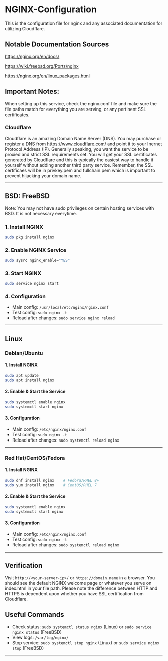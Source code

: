 # NGINX-Configuration
This is the configuration file for nginx and any associated documentation for utilizing Cloudflare.

## Notable Documentation Sources
https://nginx.org/en/docs/

https://wiki.freebsd.org/Ports/nginx

https://nginx.org/en/linux_packages.html

## Important Notes:
When setting up this service, check the nginx.conf file and make sure the file paths match for everything you are serving, or any pertinent SSL certificates.

### Cloudflare
Cloudflare is an amazing Domain Name Server (DNS). You may purchase or register a DNS from https://www.cloudflare.com/ and point it to your Inernet Protocol Address (IP). Generally speaking, you want the service to be proxied and strict SSL requirements set. You will get your SSL certificates generated by Cloudflare and this is typically the easiest way to handle it yourself without adding another third party service. Remember, the SSL certificaes will be in privkey.pem and fullchain.pem which is important to prevent hijacking your domain name.

---

## BSD: FreeBSD

Note: You may not have sudo privileges on certain hosting services with BSD. It is not necessary everytime.

### 1. Install NGINX

```sh
sudo pkg install nginx
```

### 2. Enable NGINX Service

```sh
sudo sysrc nginx_enable="YES"
```

### 3. Start NGINX

```sh
sudo service nginx start
```

### 4. Configuration

- Main config: `/usr/local/etc/nginx/nginx.conf`
- Test config: `sudo nginx -t`
- Reload after changes: `sudo service nginx reload`

---

## Linux

### Debian/Ubuntu

#### 1. Install NGINX

```sh
sudo apt update
sudo apt install nginx
```

#### 2. Enable & Start the Service

```sh
sudo systemctl enable nginx
sudo systemctl start nginx
```

#### 3. Configuration

- Main config: `/etc/nginx/nginx.conf`
- Test config: `sudo nginx -t`
- Reload after changes: `sudo systemctl reload nginx`

---

### Red Hat/CentOS/Fedora

#### 1. Install NGINX

```sh
sudo dnf install nginx    # Fedora/RHEL 8+
sudo yum install nginx    # CentOS/RHEL 7
```

#### 2. Enable & Start the Service

```sh
sudo systemctl enable nginx
sudo systemctl start nginx
```

#### 3. Configuration

- Main config: `/etc/nginx/nginx.conf`
- Test config: `sudo nginx -t`
- Reload after changes: `sudo systemctl reload nginx`

---

## Verification

Visit `http://<your-server-ip>/` or `https://domain.name` in a browser. You should see the default NGINX welcome page or whatever you serve on index.html in your file path.
Please note the difference between HTTP and HTTPS is dependent upon whether you have SSL certification from Cloudflare.

## Useful Commands

- Check status: `sudo systemctl status nginx` (Linux) or `sudo service nginx status` (FreeBSD)
- View logs: `/var/log/nginx/`
- Stop service: `sudo systemctl stop nginx` (Linux) or `sudo service nginx stop` (FreeBSD)

---
